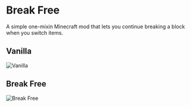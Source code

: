 # Break Free
A simple one-mixin Minecraft mod that lets you continue breaking a block when you switch items.

## Vanilla
![Vanilla](https://i.imgur.com/VlrPS7a.gif)

## Break Free
![Break Free](https://i.imgur.com/TiLJWxM.gif)
